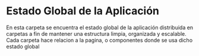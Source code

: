 # Estado Global de la Aplicación 
En esta carpeta se encuentra el estado global de la aplicación distribuida en carpetas a fin de mantener una estructura limpia, organizada y escalable. Cada carpeta hace relacion a la pagina, o componentes donde se usa dicho estado global
